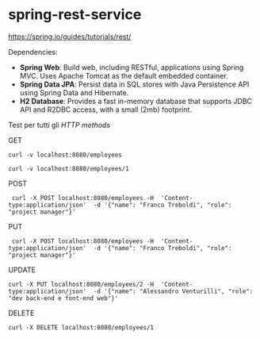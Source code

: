# spring-rest-service

https://spring.io/guides/tutorials/rest/

Dependencies:

- **Spring Web**: Build web, including RESTful, applications using Spring MVC. 
  Uses Apache Tomcat as the default embedded container.
- **Spring Data JPA**: Persist data in SQL stores with Java Persistence API 
  using Spring Data and Hibernate.
- **H2 Database**:  Provides a fast in-memory database that supports JDBC API 
  and R2DBC access, with a small (2mb) footprint.


Test per tutti gli _HTTP methods_

GET
```
curl -v localhost:8080/employees

curl -v localhost:8080/employees/1
```

POST
```
 curl -X POST localhost:8080/employees -H  'Content-type:application/json'  -d '{"name": "Franco Treboldi", "role": "project manager"}'
```

PUT
```
 curl -X POST localhost:8080/employees -H  'Content-type:application/json'  -d '{"name": "Franco Treboldi", "role": "project manager"}'
```

UPDATE
```
curl -X PUT localhost:8080/employees/2 -H  'Content-type:application/json'  -d '{"name": "Alessandro Venturilli", "role":
"dev back-end e font-end web"}'
```

DELETE
```
curl -X DELETE localhost:8080/employees/1
```